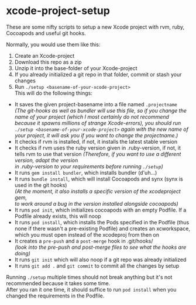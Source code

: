 # xcode-project-setup
These are some nifty scripts to setup a new Xcode project with rvm, ruby, Cocoapods and useful git hooks.

Normally, you would use them like this:

1. Create an Xcode-project
2. Download this repo as a zip
3. Unzip it into the base-folder of your Xcode-project  
4. If you already initialized a git repo in that folder, commit or stash your changes
5. Run `./setup <basename-of-your-xcode-project>`  
This will do the following things:
  - It saves the given project-basename into a file named `.projectname`  
*(The git-hooks as well as bundler will use this file, so if you change the name of your project (which I most certainly do 
not recommend because it spawns millions of strange Xcode-errors), you should run `./setup <basename-of-your-xcode-project>` 
again with the new name of your project, it will ask you if you want to change the projectname.)*
  - It checks if rvm is installed, if not, it installs the latest stable version
  - It checks if rvm uses the ruby version given in .ruby-version, if not, it tells rvm to use that version
*(Therefore, if you want to use a different version, adapt the version  
in .ruby-version to your requirements before running `./setup`)*
  - It runs `gem install bundler`, which installs bundler (d'uh...)
  - It runs `bundle install`, which will install Cocoapods and synx (synx is used in the git hooks)  
*(At the moment, it also installs a specific version of the xcodeproject gem,  
to work around a bug in the version installed alongside cocoapods)*
  - It runs `pod init`, which initializes cocoapods with an empty Podfile. If a Podfile already exists, this will noop
  - It runs `pod install`, which installs the Pods specified in the Podfile (thus none if there wasn't a pre-existing Podfile) and creates an xcworkspace, which you must open instead of the xcodeproj from then on
  - It creates a `pre-push` and a `post-merge` hook in .git/hooks/  
  *(look into the pre-push and post-merge files to see what the hooks are doing)*
  - It runs `git init` which will also noop if a git repo was already initialized
  - It runs `git add .` and `git commit` to commit all the changes by setup


Running `./setup` multiple times should not break anything but it's not recommended because it takes some time.  
After you ran it one time, it should suffice to run `pod install` when you changed the requirements in the Podfile.  

